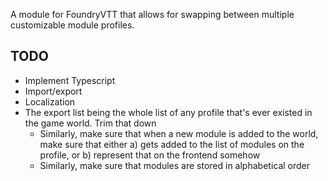 A module for FoundryVTT that allows for swapping between multiple customizable module profiles.

## TODO
- Implement Typescript
- Import/export
- Localization
- The export list being the whole list of any profile that's ever existed in the game world. Trim that down
  - Similarly, make sure that when a new module is added to the world, make sure that either a) gets added to the list of modules on the profile, or b) represent that on the frontend somehow
  - Similarly, make sure that modules are stored in alphabetical order